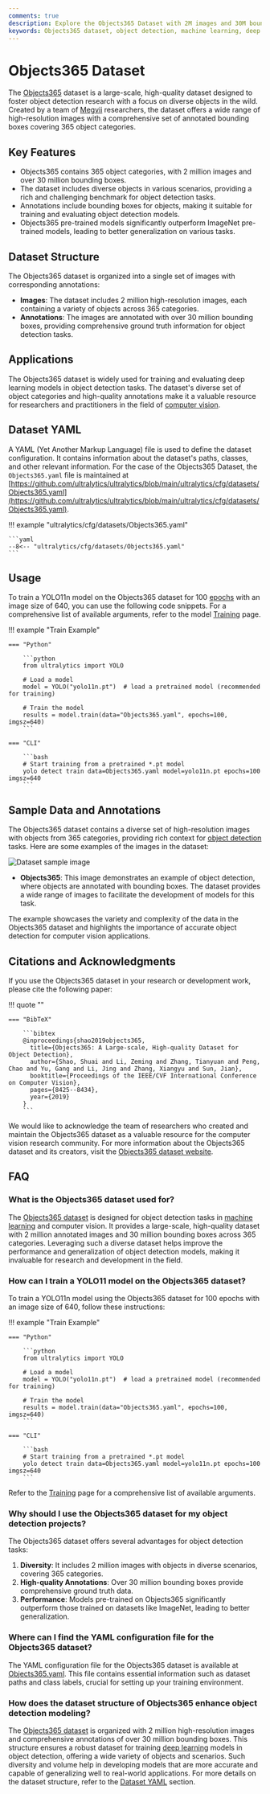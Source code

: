 ```yaml
---
comments: true
description: Explore the Objects365 Dataset with 2M images and 30M bounding boxes across 365 categories. Enhance your object detection models with diverse, high-quality data.
keywords: Objects365 dataset, object detection, machine learning, deep learning, computer vision, annotated images, bounding boxes, YOLO11n, high-resolution images, dataset configuration
---
```


# Objects365 Dataset

The [Objects365](https://www.objects365.org/) dataset is a large-scale, high-quality dataset designed to foster object detection research with a focus on diverse objects in the wild. Created by a team of [Megvii](https://en.megvii.com/) researchers, the dataset offers a wide range of high-resolution images with a comprehensive set of annotated bounding boxes covering 365 object categories.

## Key Features

- Objects365 contains 365 object categories, with 2 million images and over 30 million bounding boxes.
- The dataset includes diverse objects in various scenarios, providing a rich and challenging benchmark for object detection tasks.
- Annotations include bounding boxes for objects, making it suitable for training and evaluating object detection models.
- Objects365 pre-trained models significantly outperform ImageNet pre-trained models, leading to better generalization on various tasks.

## Dataset Structure

The Objects365 dataset is organized into a single set of images with corresponding annotations:

- **Images**: The dataset includes 2 million high-resolution images, each containing a variety of objects across 365 categories.
- **Annotations**: The images are annotated with over 30 million bounding boxes, providing comprehensive ground truth information for object detection tasks.

## Applications

The Objects365 dataset is widely used for training and evaluating deep learning models in object detection tasks. The dataset's diverse set of object categories and high-quality annotations make it a valuable resource for researchers and practitioners in the field of [computer vision](https://www.ultralytics.com/glossary/computer-vision-cv).

## Dataset YAML

A YAML (Yet Another Markup Language) file is used to define the dataset configuration. It contains information about the dataset's paths, classes, and other relevant information. For the case of the Objects365 Dataset, the `Objects365.yaml` file is maintained at [https://github.com/ultralytics/ultralytics/blob/main/ultralytics/cfg/datasets/Objects365.yaml](https://github.com/ultralytics/ultralytics/blob/main/ultralytics/cfg/datasets/Objects365.yaml).

!!! example "ultralytics/cfg/datasets/Objects365.yaml"

    ```yaml
    --8<-- "ultralytics/cfg/datasets/Objects365.yaml"
    ```

## Usage

To train a YOLO11n model on the Objects365 dataset for 100 [epochs](https://www.ultralytics.com/glossary/epoch) with an image size of 640, you can use the following code snippets. For a comprehensive list of available arguments, refer to the model [Training](../../modes/train.md) page.

!!! example "Train Example"

    === "Python"

        ```python
        from ultralytics import YOLO

        # Load a model
        model = YOLO("yolo11n.pt")  # load a pretrained model (recommended for training)

        # Train the model
        results = model.train(data="Objects365.yaml", epochs=100, imgsz=640)
        ```

    === "CLI"

        ```bash
        # Start training from a pretrained *.pt model
        yolo detect train data=Objects365.yaml model=yolo11n.pt epochs=100 imgsz=640
        ```

## Sample Data and Annotations

The Objects365 dataset contains a diverse set of high-resolution images with objects from 365 categories, providing rich context for [object detection](https://www.ultralytics.com/glossary/object-detection) tasks. Here are some examples of the images in the dataset:

![Dataset sample image](https://github.com/ultralytics/docs/releases/download/0/objects365-sample-image.avif)

- **Objects365**: This image demonstrates an example of object detection, where objects are annotated with bounding boxes. The dataset provides a wide range of images to facilitate the development of models for this task.

The example showcases the variety and complexity of the data in the Objects365 dataset and highlights the importance of accurate object detection for computer vision applications.

## Citations and Acknowledgments

If you use the Objects365 dataset in your research or development work, please cite the following paper:

!!! quote ""

    === "BibTeX"

        ```bibtex
        @inproceedings{shao2019objects365,
          title={Objects365: A Large-scale, High-quality Dataset for Object Detection},
          author={Shao, Shuai and Li, Zeming and Zhang, Tianyuan and Peng, Chao and Yu, Gang and Li, Jing and Zhang, Xiangyu and Sun, Jian},
          booktitle={Proceedings of the IEEE/CVF International Conference on Computer Vision},
          pages={8425--8434},
          year={2019}
        }
        ```

We would like to acknowledge the team of researchers who created and maintain the Objects365 dataset as a valuable resource for the computer vision research community. For more information about the Objects365 dataset and its creators, visit the [Objects365 dataset website](https://www.objects365.org/).

## FAQ

### What is the Objects365 dataset used for?

The [Objects365 dataset](https://www.objects365.org/) is designed for object detection tasks in [machine learning](https://www.ultralytics.com/glossary/machine-learning-ml) and computer vision. It provides a large-scale, high-quality dataset with 2 million annotated images and 30 million bounding boxes across 365 categories. Leveraging such a diverse dataset helps improve the performance and generalization of object detection models, making it invaluable for research and development in the field.

### How can I train a YOLO11 model on the Objects365 dataset?

To train a YOLO11n model using the Objects365 dataset for 100 epochs with an image size of 640, follow these instructions:

!!! example "Train Example"

    === "Python"

        ```python
        from ultralytics import YOLO

        # Load a model
        model = YOLO("yolo11n.pt")  # load a pretrained model (recommended for training)

        # Train the model
        results = model.train(data="Objects365.yaml", epochs=100, imgsz=640)
        ```

    === "CLI"

        ```bash
        # Start training from a pretrained *.pt model
        yolo detect train data=Objects365.yaml model=yolo11n.pt epochs=100 imgsz=640
        ```

Refer to the [Training](../../modes/train.md) page for a comprehensive list of available arguments.

### Why should I use the Objects365 dataset for my object detection projects?

The Objects365 dataset offers several advantages for object detection tasks:

1. **Diversity**: It includes 2 million images with objects in diverse scenarios, covering 365 categories.
2. **High-quality Annotations**: Over 30 million bounding boxes provide comprehensive ground truth data.
3. **Performance**: Models pre-trained on Objects365 significantly outperform those trained on datasets like ImageNet, leading to better generalization.

### Where can I find the YAML configuration file for the Objects365 dataset?

The YAML configuration file for the Objects365 dataset is available at [Objects365.yaml](https://github.com/ultralytics/ultralytics/blob/main/ultralytics/cfg/datasets/Objects365.yaml). This file contains essential information such as dataset paths and class labels, crucial for setting up your training environment.

### How does the dataset structure of Objects365 enhance object detection modeling?

The [Objects365 dataset](https://www.objects365.org/) is organized with 2 million high-resolution images and comprehensive annotations of over 30 million bounding boxes. This structure ensures a robust dataset for training [deep learning](https://www.ultralytics.com/glossary/deep-learning-dl) models in object detection, offering a wide variety of objects and scenarios. Such diversity and volume help in developing models that are more accurate and capable of generalizing well to real-world applications. For more details on the dataset structure, refer to the [Dataset YAML](#dataset-yaml) section.
